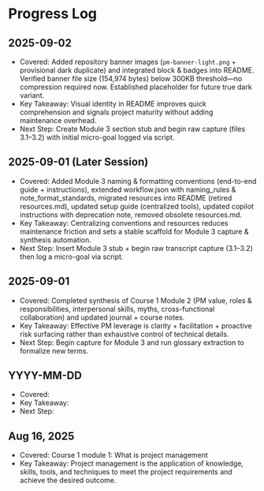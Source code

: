 # Progress Log

## 2025-09-02

- Covered: Added repository banner images (`pm-banner-light.png` + provisional dark duplicate) and integrated <picture> block & badges into README. Verified banner file size (154,974 bytes) below 300KB threshold—no compression required now. Established placeholder for future true dark variant.
- Key Takeaway: Visual identity in README improves quick comprehension and signals project maturity without adding maintenance overhead.
- Next Step: Create Module 3 section stub and begin raw capture (files 3.1–3.2) with initial micro-goal logged via script.

## 2025-09-01 (Later Session)

- Covered: Added Module 3 naming & formatting conventions (end-to-end guide + instructions), extended workflow.json with naming_rules & note_format_standards, migrated resources into README (retired resources.md), updated setup guide (centralized tools), updated copilot instructions with deprecation note, removed obsolete resources.md.
- Key Takeaway: Centralizing conventions and resources reduces maintenance friction and sets a stable scaffold for Module 3 capture & synthesis automation.
- Next Step: Insert Module 3 stub + begin raw transcript capture (3.1–3.2) then log a micro-goal via script.

## 2025-09-01

- Covered: Completed synthesis of Course 1 Module 2 (PM value, roles & responsibilities, interpersonal skills, myths, cross-functional collaboration) and updated journal + course notes.
- Key Takeaway: Effective PM leverage is clarity + facilitation + proactive risk surfacing rather than exhaustive control of technical details.
- Next Step: Begin capture for Module 3 and run glossary extraction to formalize new terms.

## YYYY-MM-DD

- Covered:
- Key Takeaway:
- Next Step:

## Aug 16, 2025

- Covered: Course 1 module 1: What is project management
- Key Takeaway:  Project management is the application of knowledge, skills, tools, and techniques to meet the project requirements and achieve the desired outcome.
